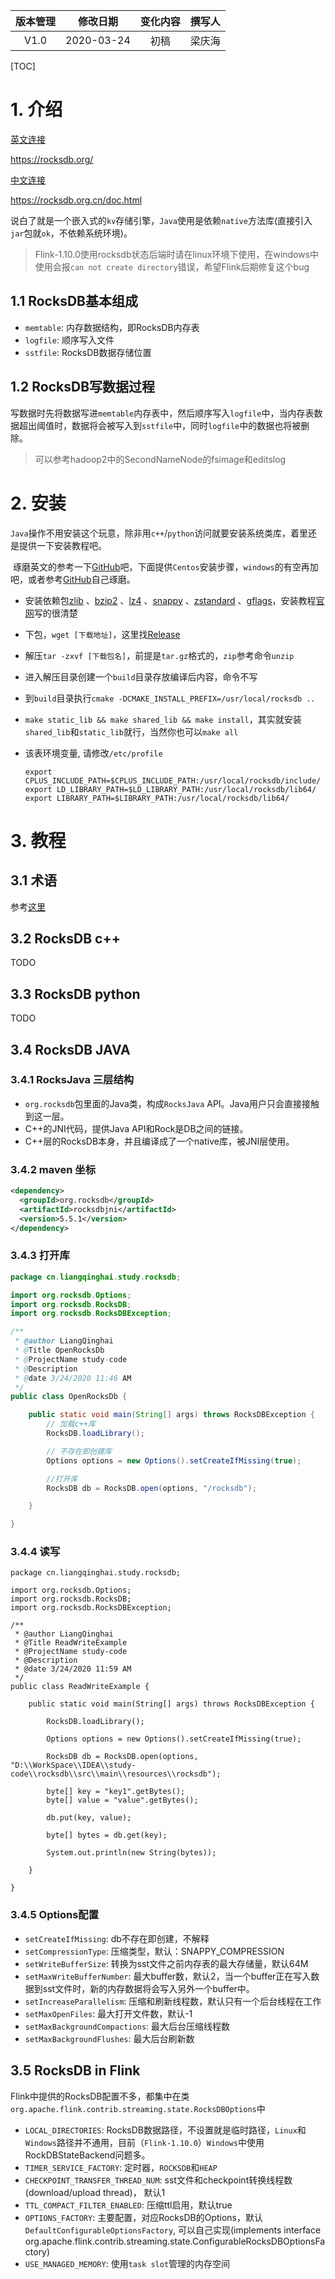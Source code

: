 | 版本管理 |  修改日期  | 变化内容 | 撰写人 |
| :------: | :--------: | :------: | :----: |
|   V1.0   | 2020-03-24 |   初稿   | 梁庆海 |



[TOC]

# 1. 介绍

[英文连接](https://rocksdb.org/)

https://rocksdb.org/

[中文连接](https://rocksdb.org.cn/doc.html)

https://rocksdb.org.cn/doc.html

说白了就是一个嵌入式的`kv`存储引擎，`Java`使用是依赖`native`方法库(直接引入`jar`包就`ok`，不依赖系统环境)。

> Flink-1.10.0使用rocksdb状态后端时请在linux环境下使用，在windows中使用会报`can not create directory`错误，希望Flink后期修复这个bug

## 1.1 RocksDB基本组成

- `memtable`: 内存数据结构，即RocksDB内存表
- `logfile`: 顺序写入文件
- `sstfile`:  RocksDB数据存储位置

## 1.2 RocksDB写数据过程

​	写数据时先将数据写进`memtable`内存表中，然后顺序写入`logfile`中，当内存表数据超出阈值时，数据将会被写入到`sstfile`中，同时`logfile`中的数据也将被删除。

> 可以参考hadoop2中的SecondNameNode的fsimage和editslog

# 2. 安装

​	`Java`操作不用安装这个玩意，除非用`c++`/`python`访问就要安装系统类库，着里还是提供一下安装教程吧。

​	琢磨英文的参考一下[GitHub](https://github.com/facebook/rocksdb/blob/master/INSTALL.md)吧，下面提供`Centos`安装步骤，`windows`的有空再加吧，或者参考[GitHub](https://github.com/facebook/rocksdb/blob/master/INSTALL.md)自己琢磨。

- 安装依赖包[zlib](http://www.zlib.net/) 、[bzip2](http://www.bzip.org/) 、[lz4](https://github.com/lz4/lz4) 、[snappy](http://google.github.io/snappy/) 、[zstandard](http://www.zstd.net/) 、[gflags](https://gflags.github.io/gflags/)，安装教程[官网](https://github.com/facebook/rocksdb/blob/master/INSTALL.md)写的很清楚

- 下包，`wget [下载地址]`，这里找[Release](https://github.com/facebook/rocksdb/releases)

- 解压`tar -zxvf [下载包名]`，前提是`tar.gz`格式的，`zip`参考命令`unzip`

- 进入解压目录创建一个`build`目录存放编译后内容，命令不写

- 到`build`目录执行`cmake -DCMAKE_INSTALL_PREFIX=/usr/local/rocksdb ..`

- `make static_lib && make shared_lib && make install`，其实就安装`shared_lib`和`static_lib`就行，当然你也可以`make all`

- 该表环境变量, 请修改`/etc/profile`

  ```shell
  export CPLUS_INCLUDE_PATH=$CPLUS_INCLUDE_PATH:/usr/local/rocksdb/include/
  export LD_LIBRARY_PATH=$LD_LIBRARY_PATH:/usr/local/rocksdb/lib64/
  export LIBRARY_PATH=$LIBRARY_PATH:/usr/local/rocksdb/lib64/
  ```

# 3. 教程

## 3.1 术语

参考[这里](https://rocksdb.org.cn/doc/Terminology.html)

## 3.2 RocksDB c++

TODO

## 3.3 RocksDB python

TODO

## 3.4 RocksDB JAVA

### 3.4.1 RocksJava 三层结构

- `org.rocksdb`包里面的Java类，构成`RocksJava` API。Java用户只会直接接触到这一层。
- C++的JNI代码，提供Java API和Rock是DB之间的链接。
- C++层的RocksDB本身，并且编译成了一个native库，被JNI层使用。

### 3.4.2 maven 坐标

```xml
<dependency>
  <groupId>org.rocksdb</groupId>
  <artifactId>rocksdbjni</artifactId>
  <version>5.5.1</version>
</dependency>
```

### 3.4.3 打开库

```java
package cn.liangqinghai.study.rocksdb;

import org.rocksdb.Options;
import org.rocksdb.RocksDB;
import org.rocksdb.RocksDBException;

/**
 * @author LiangQinghai
 * @Title OpenRocksDb
 * @ProjectName study-code
 * @Description
 * @date 3/24/2020 11:46 AM
 */
public class OpenRocksDb {

    public static void main(String[] args) throws RocksDBException {
        // 加载c++库
        RocksDB.loadLibrary();

        // 不存在即创建库
        Options options = new Options().setCreateIfMissing(true);

        //打开库
        RocksDB db = RocksDB.open(options, "/rocksdb");

    }

}
```

### 3.4.4 读写

```
package cn.liangqinghai.study.rocksdb;

import org.rocksdb.Options;
import org.rocksdb.RocksDB;
import org.rocksdb.RocksDBException;

/**
 * @author LiangQinghai
 * @Title ReadWriteExample
 * @ProjectName study-code
 * @Description
 * @date 3/24/2020 11:59 AM
 */
public class ReadWriteExample {

    public static void main(String[] args) throws RocksDBException {

        RocksDB.loadLibrary();

        Options options = new Options().setCreateIfMissing(true);

        RocksDB db = RocksDB.open(options, "D:\\WorkSpace\\IDEA\\study-code\\rocksdb\\src\\main\\resources\\rocksdb");

        byte[] key = "key1".getBytes();
        byte[] value = "value".getBytes();

        db.put(key, value);

        byte[] bytes = db.get(key);

        System.out.println(new String(bytes));

    }

}
```

### 3.4.5 Options配置

- `setCreateIfMissing`:  db不存在即创建，不解释
- `setCompressionType`: 压缩类型，默认：SNAPPY_COMPRESSION
- `setWriteBufferSize`:  转换为sst文件之前内存表的最大存储量，默认64M
- `setMaxWriteBufferNumber`:  最大buffer数，默认2，当一个buffer正在写入数据到sst文件时，新的内存数据将会写入另外一个buffer中。
- `setIncreaseParallelism`:  压缩和刷新线程数，默认只有一个后台线程在工作
- `setMaxOpenFiles`: 最大打开文件数，默认-1
- `setMaxBackgroundCompactions`: 最大后台压缩线程数
- `setMaxBackgroundFlushes`: 最大后台刷新数

## 3.5 RocksDB in Flink

​	Flink中提供的RocksDB配置不多，都集中在类`org.apache.flink.contrib.streaming.state.RocksDBOptions`中

- `LOCAL_DIRECTORIES`: RocksDB数据路径，不设置就是临时路径，`Linux`和`Windows`路径并不通用，目前（`Flink-1.10.0`）`Windows`中使用RockDBStateBackend问题多。
- `TIMER_SERVICE_FACTORY`: 定时器，`ROCKSDB`和`HEAP`
- `CHECKPOINT_TRANSFER_THREAD_NUM`: sst文件和checkpoint转换线程数(download/upload thread)， 默认1
- `TTL_COMPACT_FILTER_ENABLED`: 压缩ttl启用，默认true
- `OPTIONS_FACTORY`: 主要配置，对应RocksDB的Options，默认`DefaultConfigurableOptionsFactory`, 可以自己实现(implements interface org.apache.flink.contrib.streaming.state.ConfigurableRocksDBOptionsFactory)
- `USE_MANAGED_MEMORY`: 使用`task slot`管理的内存空间



